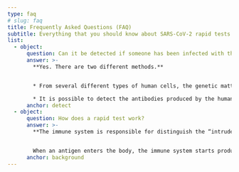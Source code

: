 ```yaml
---
type: faq
# slug: faq
title: Frequently Asked Questions (FAQ)
subtitle: Everything that you should know about SARS-CoV-2 rapid tests
list:
  - object:
      question: Can it be detected if someone has been infected with the novel coronavirus?
      answer: >-
        **Yes. There are two different methods.**


        * From several different types of human cells, the genetic matter (RNA) of the virus can be detected. This method is called PCR test (Polymerase Chain Reaction test). Obviously, it is impossible to spot the genetic matter of one single virus, but it is possible to detect multiple copies of it – the chain reaction is performed for producing the necessary amount of genetic matter.

        * It is possible to detect the antibodies produced by the human body to the novel coronavirus. This method is called serological test, immunochromatography test, or rapid test – where the name refers to the fact that the assay can be done in 15 minutes.
      anchor: detect
  - object:
      question: How does a rapid test work?
      answer: >-
        **The immune system is responsible for distinguish the “intruders” from the own cells and materials of the body. These “intruders” – also called antigens – can be several things, including bacteria and viruses.**


        When an antigen enters the body, the immune system starts producing multiple kinds of materials which are capable to fight off the bacteria and viruses (and the disease caused by them). These materials are called antibodies. This is happening in case of the novel coronavirus, too. There are antibodies which appear in the body only if the immune system meets a particular pathogen. The rapid tests thus detect the presence the antibodies which are produced only if the novel coronavirus is present in the body.
      anchor: background
---
```

